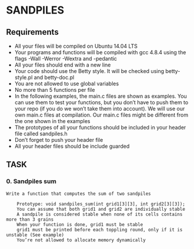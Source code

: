 # SANDPILES

## Requirements

- All your files will be compiled on Ubuntu 14.04 LTS
- Your programs and functions will be compiled with gcc 4.8.4 using the flags -Wall -Werror -Wextra and -pedantic
- All your files should end with a new line
- Your code should use the Betty style. It will be checked using betty-style.pl and betty-doc.pl
- You are not allowed to use global variables
- No more than 5 functions per file
- In the following examples, the main.c files are shown as examples. You can use them to test your functions, but you don’t have to push them to your repo (if you do we won’t take them into account). We will use our own main.c files at compilation. Our main.c files might be different from the one shown in the examples
- The prototypes of all your functions should be included in your header file called sandpiles.h
- Don’t forget to push your header file
- All your header files should be include guarded

## TASK

### 0. Sandpiles sum

    Write a function that computes the sum of two sandpiles

        Prototype: void sandpiles_sum(int grid1[3][3], int grid2[3][3]);
        You can assume that both grid1 and grid2 are individually stable
        A sandpile is considered stable when none of its cells contains more than 3 grains
        When your function is done, grid1 must be stable
        grid1 must be printed before each toppling round, only if it is unstable (See example)
        You’re not allowed to allocate memory dynamically
